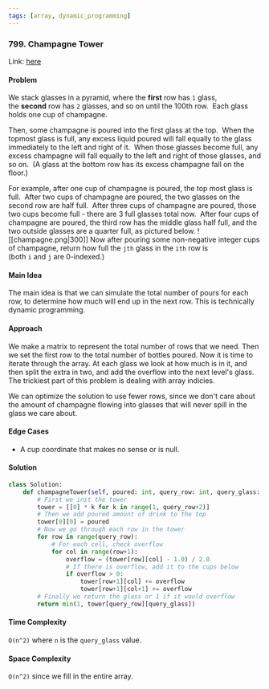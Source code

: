 ```yaml
---
tags: [array, dynamic_programming]
---
```

### 799. Champagne Tower

Link: [here](https://leetcode.com/problems/champagne-tower/description/)

#### Problem
We stack glasses in a pyramid, where the **first** row has `1` glass, the **second** row has `2` glasses, and so on until the 100th row.  Each glass holds one cup of champagne.

Then, some champagne is poured into the first glass at the top.  When the topmost glass is full, any excess liquid poured will fall equally to the glass immediately to the left and right of it.  When those glasses become full, any excess champagne will fall equally to the left and right of those glasses, and so on.  (A glass at the bottom row has its excess champagne fall on the floor.)

For example, after one cup of champagne is poured, the top most glass is full.  After two cups of champagne are poured, the two glasses on the second row are half full.  After three cups of champagne are poured, those two cups become full - there are 3 full glasses total now.  After four cups of champagne are poured, the third row has the middle glass half full, and the two outside glasses are a quarter full, as pictured below.
![[champagne.png|300]]
Now after pouring some non-negative integer cups of champagne, return how full the `jth` glass in the `ith` row is (both `i` and `j` are 0-indexed.)

#### Main Idea
The main idea is that we can simulate the total number of pours for each row, to determine how much will end up in the next row. This is technically dynamic programming.

#### Approach
We make a matrix to represent the total number of rows that we need. Then we set the first row to the total number of bottles poured. Now it is time to iterate through the array. At each glass we look at how much is in it, and then split the extra in two, and add the overflow into the next level's glass. 
The trickiest part of this problem is dealing with array indicies. 

We can optimize the solution to use fewer rows, since we don't care about the amount of champagne flowing into glasses that will never spill in the glass we care about. 

#### Edge Cases
- A cup coordinate that makes no sense or is null.

#### Solution
```python 
class Solution:
    def champagneTower(self, poured: int, query_row: int, query_glass: int) -> float:
        # First we init the tower
        tower = [[0] * k for k in range(1, query_row+2)]
        # Then we add poured amount of drink to the top
        tower[0][0] = poured
        # Now we go through each row in the tower
        for row in range(query_row):
            # For each cell, check overflow
            for col in range(row+1):
                overflow = (tower[row][col] - 1.0) / 2.0
                # If there is overflow, add it to the cups below
                if overflow > 0:
                    tower[row+1][col] += overflow
                    tower[row+1][col+1] += overflow
        # Finally we return the glass or 1 if it would overflow
        return min(1, tower[query_row][query_glass])
```

#### Time Complexity
`O(n^2)` where `n` is the `query_glass` value.

#### Space Complexity
`O(n^2)` since we fill in the entire array.

